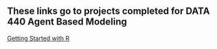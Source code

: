 ## These links go to projects completed for DATA 440 Agent Based Modeling

[Getting Started with R](https://luked77.github.io/Agent_based_modeling_DATA440/Getting_started_R.md)


